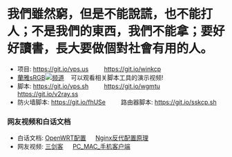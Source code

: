 # 我們雖然窮，但是不能說謊，也不能打人；不是我們的東西，我們不能拿；要好好讀書，長大要做個對社會有用的人。

- 项目: https://git.io/vps.us 　　 https://git.io/winkcp
- [蘭雅sRGB![](https://raw.githubusercontent.com/hongwenjun/vps_setup/master/img/youtube.png)频道](https://www.youtube.com/channel/UCupRwki_4n87nrwP0GIBUXA/videos) &nbsp;&nbsp;&nbsp;可以观看相关脚本工具的演示视频!
- 脚本: https://git.io/vps.sh 　　 https://git.io/wgmtu 　　 https://git.io/v2ray.ss
- 防火墙脚本: https://git.io/fhUSe 　　 路由器脚本: https://git.io/sskcp.sh

### 网友视频和白话文档
- 白话文档: [OpenWRT配置](https://git.io/wrt.wg) 　 [Nginx反代配置原理](https://git.io/v2ray.nginx)
- 网友视频: [三剑客](https://youtu.be/BHZhU8wxf9A) 　 [PC_MAC_手机客户端](https://youtu.be/dkXWicxak3w)
